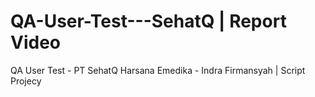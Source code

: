# QA-User-Test---SehatQ | Report Video
QA User Test - PT SehatQ Harsana Emedika - Indra Firmansyah | Script Projecy
